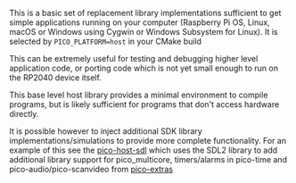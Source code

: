 This is a basic set of replacement library implementations sufficient to get simple applications
running on your computer (Raspberry Pi OS, Linux, macOS or Windows using Cygwin or Windows Subsystem for Linux).
It is selected by `PICO_PLATFORM=host` in your CMake build

This can be extremely useful for testing and debugging higher level application code, or porting code which is not yet small enough
to run on the RP2040 device itself.

This base level host library provides a minimal environment to compile programs, but is likely sufficient for programs
that don't access hardware directly.

It is possible however to inject additional SDK library implementations/simulations to provide
more complete functionality. For an example of this see the [pico-host-sdl](https://github.com/raspberrypi/pico-host-sdl)
which uses the SDL2 library to add additional library support for pico_multicore, timers/alarms in pico-time and
pico-audio/pico-scanvideo from [pico-extras](https://github.com/raspberrypi/pico-extras)

